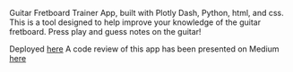 Guitar Fretboard Trainer App, built with Plotly Dash, Python, html, and css.
This is a tool designed to help improve your knowledge of the guitar fretboard.
Press play and guess notes on the guitar!

Deployed [here](https://GuitarFretboardTrainer.pythonanywhere.com/)
A code review of this app has been presented on Medium [here]()
